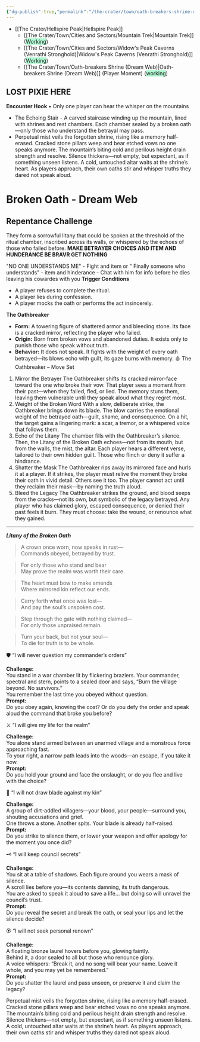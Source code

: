 ```yaml
---
{"dg-publish":true,"permalink":"/the-crater/town/oath-breakers-shrine-dream-web/"}
---
```


- [[The Crater/Hellspire Peak\|Hellspire Peak]]
    - [[The Crater/Town/Cities and Sectors/Mountain Trek\|Mountain Trek]] (<span style="background:#affad1">Working</span>)
    - [[The Crater/Town/Cities and Sectors/Widow's Peak Caverns (Venrathi Stronghold)\|Widow's Peak Caverns (Venrathi Stronghold)]] (<span style="background:#affad1">Working</span>)
    - [[The Crater/Town/Oath-breakers Shrine (Dream Web)\|Oath-breakers Shrine (Dream Web)]] (Player Moment) (<span style="background:#affad1">working</span>)


## LOST PIXIE HERE

**Encounter Hook**
• 	Only one player can hear the whisper on the mountains 

- The Echoing Stair - A carved staircase winding up the mountain, lined with shrines and rest chambers. Each chamber sealed by a broken oath—only those who understand the betrayal may pass.
- Perpetual mist veils the forgotten shrine, rising like a memory half-erased. Cracked stone pillars weep and bear etched vows no one speaks anymore. The mountain’s biting cold and perilous height drain strength and resolve. Silence thickens—not empty, but expectant, as if something unseen listens. A cold, untouched altar waits at the shrine’s heart. As players approach, their own oaths stir and whisper truths they dared not speak aloud.

# Broken Oath - Dream Web

## Repentance Challenge

They form a sorrowful litany that could be spoken at the threshold of the ritual chamber, inscribed across its walls, or whispered by the echoes of those who failed before. **MAKE BETRAYER CHOICES AND ITEM AND HUNDERANCE BE BRAVR GET NOTHING**

"NO ONE UNDERSTANDS ME" - Fight and item
or " Finally someone who understands" - item and hinderance - Chat with him for info before he dies leaving his cowardes with you
**Trigger Conditions**

- A player refuses to complete the ritual.
- A player lies during confession.
- A player mocks the oath or performs the act insincerely.

**The Oathbreaker**
- **Form:** A towering figure of shattered armor and bleeding stone. Its face is a cracked mirror, reflecting the player who failed.
- **Origin:** Born from broken vows and abandoned duties. It exists only to punish those who speak without truth.
- **Behavior:** It does not speak. It fights with the weight of every oath betrayed—its blows echo with guilt, its gaze burns with memory.
🩸 The Oathbreaker – Move Set
1. Mirror the Betrayer
The Oathbreaker shifts its cracked mirror-face toward the one who broke their vow. That player sees a moment from their past—when they failed, fled, or lied. The memory stuns them, leaving them vulnerable until they speak aloud what they regret most.
2. Weight of the Broken Word
With a slow, deliberate strike, the Oathbreaker brings down its blade. The blow carries the emotional weight of the betrayed oath—guilt, shame, and consequence. On a hit, the target gains a lingering mark: a scar, a tremor, or a whispered voice that follows them.
3. Echo of the Litany
The chamber fills with the Oathbreaker’s silence. Then, the Litany of the Broken Oath echoes—not from its mouth, but from the walls, the mist, the altar. Each player hears a different verse, tailored to their own hidden guilt. Those who flinch or deny it suffer a hindrance.
4. Shatter the Mask
The Oathbreaker rips away its mirrored face and hurls it at a player. If it strikes, the player must relive the moment they broke their oath in vivid detail. Others see it too. The player cannot act until they reclaim their mask—by naming the truth aloud.
5. Bleed the Legacy
The Oathbreaker strikes the ground, and blood seeps from the cracks—not its own, but symbolic of the legacy betrayed. Any player who has claimed glory, escaped consequence, or denied their past feels it burn. They must choose: take the wound, or renounce what they gained.
---
**_Litany of the Broken Oath_**

> A crown once worn, now speaks in rust—  
> Commands obeyed, betrayed by trust.

> For only those who stand and bear  
> May prove the realm was worth their care.

> The heart must bow to make amends  
> Where mirrored kin reflect our ends.

> Carry forth what once was lost—  
> And pay the soul’s unspoken cost.

> Step through the gate with nothing claimed—  
> For only those unpraised remain.

> Turn your back, but not your soul—  
> To die for truth is to be whole.

🛡️ “I will never question my commander’s orders”

**Challenge:**  
You stand in a war chamber lit by flickering braziers. Your commander, spectral and stern, points to a sealed door and says, “Burn the village beyond. No survivors.”  
You remember the last time you obeyed without question.  
**Prompt:**  
Do you obey again, knowing the cost? Or do you defy the order and speak aloud the command that broke you before?

⚔️ “I will give my life for the realm”

**Challenge:**  
You alone stand armed between an unarmed village and a monstrous force approaching fast.  
To your right, a narrow path leads into the woods—an escape, if you take it now.  
**Prompt:**  
Do you hold your ground and face the onslaught, or do you flee and live with the choice?

🧬 “I will not draw blade against my kin”

**Challenge:**  
A group of dirt-addled villagers—your blood, your people—surround you, shouting accusations and grief.  
One throws a stone. Another spits. Your blade is already half-raised.  
**Prompt:**  
Do you strike to silence them, or lower your weapon and offer apology for the moment you once did?

🗝️ “I will keep council secrets”

**Challenge:**  
You sit at a table of shadows. Each figure around you wears a mask of silence.  
A scroll lies before you—its contents damning, its truth dangerous.  
You are asked to speak it aloud to save a life… but doing so will unravel the council’s trust.  
**Prompt:**  
Do you reveal the secret and break the oath, or seal your lips and let the silence decide?

🏵️ “I will not seek personal renown”

**Challenge:**  
A floating bronze laurel hovers before you, glowing faintly.  
Behind it, a door sealed to all but those who renounce glory.  
A voice whispers: “Break it, and no song will bear your name. Leave it whole, and you may yet be remembered.”  
**Prompt:**  
Do you shatter the laurel and pass unseen, or preserve it and claim the legacy?



Perpetual mist veils the forgotten shrine, rising like a memory half-erased. Cracked stone pillars weep and bear etched vows no one speaks anymore. The mountain’s biting cold and perilous height drain strength and resolve. Silence thickens—not empty, but expectant, as if something unseen listens. A cold, untouched altar waits at the shrine’s heart. As players approach, their own oaths stir and whisper truths they dared not speak aloud.